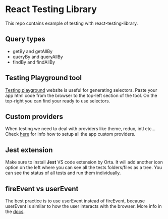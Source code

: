 # React Testing Library

This repo contains example of testing with react-testing-library.

## Query types

- getBy and getAllBy
- queryBy and queryAllBy
- findBy and findAllBy

## Testing Playground tool

[Testing playground](https://testing-playground.com/) website is useful for generating selectors. Paste your app html code from the browser to the top-left section of the tool. On the top-right you can find your ready to use selectors.

## Custom providers

When testing we need to deal with providers like theme, redux, intl etc...
Check [here](https://testing-library.com/docs/react-testing-library/setup#custom-render) for info how to setup all the app custom providers.

## Jest extension

Make sure to install **Jest** VS code extension by Orta. It will add another icon option on the left where you can see all the tests folders/files as a tree. You can see the status of all tests and run them individually.

## fireEvent vs userEvent

The best practice is to use userEvent instead of fireEvent, because userEvent is similar to how the user interacts with the browser. More info in the [docs](https://testing-library.com/docs/user-event/intro/#difference-to-fireevent).
